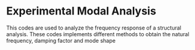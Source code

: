 # Experimental Modal Analysis
 This codes are used to analyze the frequency response of a structural analysis. These codes implements different methods to obtain the natural frequency, damping factor and mode shape
